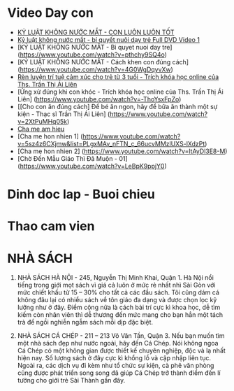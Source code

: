 # Video Day con 
* [KỶ LUẬT KHÔNG NƯỚC MẮT - CON LUÔN LUÔN TỐT ](https://www.youtube.com/watch?v=b2ySQrefZ2k)
* [Kỷ luật không nước mắt - bí quyết nuôi dạy trẻ Full DVD Video 1](https://www.youtube.com/watch?v=pthchy9SQ4o)
* [KỶ LUẬT KHÔNG NƯỚC MẮT - Bi quyet nuoi day tre] (https://www.youtube.com/watch?v=pthchy9SQ4o)
* [KỶ LUẬT KHÔNG NƯỚC MẮT - Cách khen con đúng cách] (https://www.youtube.com/watch?v=4G0WgDqyvXw)
* [Rèn luyện trí tuệ cảm xúc cho trẻ từ 3 tuổi - Trích khóa học online của Ths. Trần Thị Ái Liên](https://www.youtube.com/watch?v=Gy0zaMSkhsU)
* [Ứng xử đúng khi con khóc - Trích khóa học online của Ths. Trần Thị Ái Liên] (https://www.youtube.com/watch?v=-ThoYsxFpZo)
* [[Cho con ăn đúng cách] Để bé ăn ngon, hãy để bữa ăn thành một sự kiện - Thạc sĩ Trần Thị Ái Liên] (https://www.youtube.com/watch?v=2XtPuMHq05k)
* [Cha me am hieu](https://www.youtube.com/watch?v=uhOmaUpaEUU&list=PLgxMAv_nFTN_Ku7CaiJsRm8p23aO9EqG4)
* [Cha me hon nhien 1] (https://www.youtube.com/watch?v=5sz4z6CXjmw&list=PLgxMAv_nFTN_c_66ucvMMzlUXS-lXdzPt)
* [Cha me hon nhien 2] (https://www.youtube.com/watch?v=ltAyDl3E8-M)
* [Chờ Đến Mẫu Giáo Thì Đã Muộn - 01] (https://www.youtube.com/watch?v=LeBpK9ppjY0)


# Dinh doc lap - Buoi chieu
# Thao cam vien
# NHÀ SÁCH
1. NHÀ SÁCH HÀ NỘI -  245, Nguyễn Thị Minh Khai, Quận 1.
Hà Nội nổi tiếng trong giới mọt sách vì giá cả luôn ở mức rẻ nhất nhì Sài Gòn với mức chiết khấu từ 15 – 30% cho tất cả các đầu sách. Tôi cũng dám cá không đâu lại có nhiều sách về tôn giáo đa dạng và được chọn lọc kỹ lưỡng như ở đây. Điểm cộng nữa là cách bài trí cực kì khoa học, dễ tìm kiếm còn nhân viên thì dễ thương đến mức mang cho bạn hẳn một tách trà để ngồi nghiễn ngẫm sách mỗi dịp đặc biệt.

2. NHÀ SÁCH CÁ CHÉP - 211 – 213 Võ Văn Tần, Quận 3.
Nếu bạn muốn tìm một nhà sách đẹp như nước ngoài, hãy đến Cá Chép. Nói không ngoa Cá Chép có một không gian được thiết kế chuyên nghiệp, độc và lạ nhất hiện nay. Số lượng sách ở đây cực kì khổng lồ và cập nhập liên tục. Ngoài ra, các dịch vụ đi kèm như tổ chức sự kiện, cà phê văn phòng cũng được phát triển song song đã giúp Cá Chép trở thành điểm đến lí tưởng cho giới trẻ Sài Thành gần đây.
